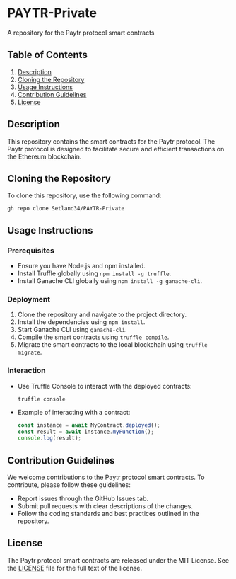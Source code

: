 # PAYTR-Private
A repository for the Paytr protocol smart contracts

## Table of Contents
1. [Description](#description)
2. [Cloning the Repository](#cloning-the-repository)
3. [Usage Instructions](#usage-instructions)
4. [Contribution Guidelines](#contribution-guidelines)
5. [License](#license)

## Description
This repository contains the smart contracts for the Paytr protocol. The Paytr protocol is designed to facilitate secure and efficient transactions on the Ethereum blockchain.

## Cloning the Repository
To clone this repository, use the following command:
```
gh repo clone Setland34/PAYTR-Private
```

## Usage Instructions
### Prerequisites
- Ensure you have Node.js and npm installed.
- Install Truffle globally using `npm install -g truffle`.
- Install Ganache CLI globally using `npm install -g ganache-cli`.

### Deployment
1. Clone the repository and navigate to the project directory.
2. Install the dependencies using `npm install`.
3. Start Ganache CLI using `ganache-cli`.
4. Compile the smart contracts using `truffle compile`.
5. Migrate the smart contracts to the local blockchain using `truffle migrate`.

### Interaction
- Use Truffle Console to interact with the deployed contracts:
  ```
  truffle console
  ```
- Example of interacting with a contract:
  ```javascript
  const instance = await MyContract.deployed();
  const result = await instance.myFunction();
  console.log(result);
  ```

## Contribution Guidelines
We welcome contributions to the Paytr protocol smart contracts. To contribute, please follow these guidelines:
- Report issues through the GitHub Issues tab.
- Submit pull requests with clear descriptions of the changes.
- Follow the coding standards and best practices outlined in the repository.

## License
The Paytr protocol smart contracts are released under the MIT License. See the [LICENSE](LICENSE) file for the full text of the license.
